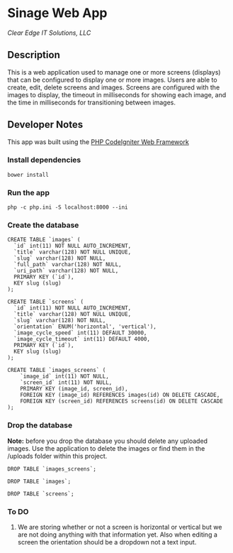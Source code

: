 # Sinage Web App
*Clear Edge IT Solutions, LLC*

## Description

This is a web application used to manage one or more screens (displays) that can be configured to display one or more
images.  Users are able to create, edit, delete screens and images.  Screens are configured with the images to display,
the timeout in milliseconds for showing each image, and the time in milliseconds for transitioning between images.

## Developer Notes

This app was built using the [PHP CodeIgniter Web Framework](https://codeigniter.com/)

### Install dependencies

    bower install

### Run the app

    php -c php.ini -S localhost:8000 --ini

### Create the database

    CREATE TABLE `images` (
      `id` int(11) NOT NULL AUTO_INCREMENT,
      `title` varchar(128) NOT NULL UNIQUE,
      `slug` varchar(128) NOT NULL,
      `full_path` varchar(128) NOT NULL,
      `uri_path` varchar(128) NOT NULL,
      PRIMARY KEY (`id`),
      KEY slug (slug)
    );

    CREATE TABLE `screens` (
      `id` int(11) NOT NULL AUTO_INCREMENT,
      `title` varchar(128) NOT NULL UNIQUE,
      `slug` varchar(128) NOT NULL,
      `orientation` ENUM('horizontal', 'vertical'),
      `image_cycle_speed` int(11) DEFAULT 30000,
      `image_cycle_timeout` int(11) DEFAULT 4000,
      PRIMARY KEY (`id`),
      KEY slug (slug)
    );

    CREATE TABLE `images_screens` (
    	`image_id` int(11) NOT NULL,
    	`screen_id` int(11) NOT NULL,
    	PRIMARY KEY (image_id, screen_id),
    	FOREIGN KEY (image_id) REFERENCES images(id) ON DELETE CASCADE,
    	FOREIGN KEY (screen_id) REFERENCES screens(id) ON DELETE CASCADE
    );

### Drop the database

**Note:** before you drop the database you should delete any uploaded images.  Use the application to delete the images or
find them in the /uploads folder within this project.

    DROP TABLE `images_screens`;

    DROP TABLE `images`;

    DROP TABLE `screens`;

### To DO

1. We are storing whether or not a screen is horizontal or vertical but we are not doing anything with that information
yet.  Also when editing a screen the orientation should be a dropdown not a text input.